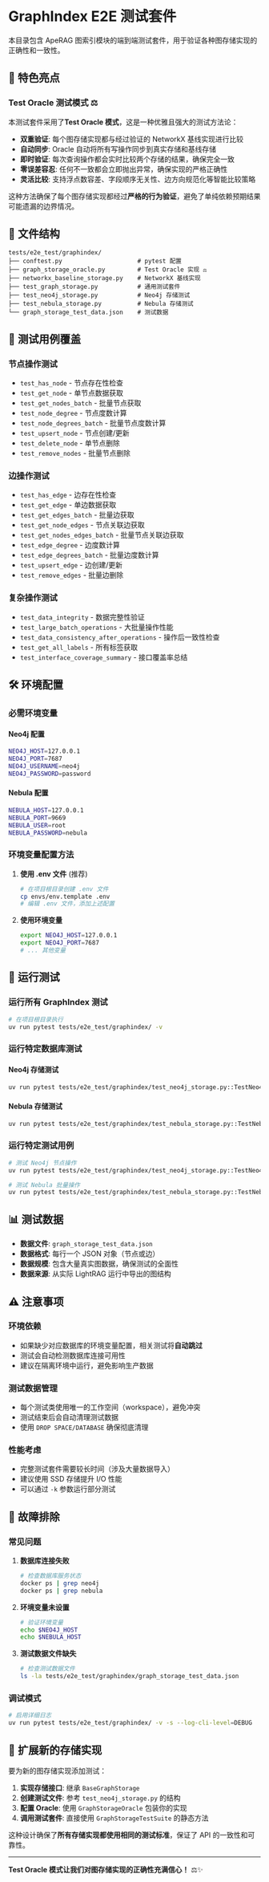 # GraphIndex E2E 测试套件

本目录包含 ApeRAG 图索引模块的端到端测试套件，用于验证各种图存储实现的正确性和一致性。

## 🌟 特色亮点

### Test Oracle 测试模式 ⚖️

本测试套件采用了**Test Oracle 模式**，这是一种优雅且强大的测试方法论：

- **双重验证**: 每个图存储实现都与经过验证的 NetworkX 基线实现进行比较
- **自动同步**: Oracle 自动将所有写操作同步到真实存储和基线存储
- **即时验证**: 每次查询操作都会实时比较两个存储的结果，确保完全一致
- **零误差容忍**: 任何不一致都会立即抛出异常，确保实现的严格正确性
- **灵活比较**: 支持浮点数容差、字段顺序无关性、边方向规范化等智能比较策略

这种方法确保了每个图存储实现都经过**严格的行为验证**，避免了单纯依赖预期结果可能遗漏的边界情况。

## 📁 文件结构

```
tests/e2e_test/graphindex/
├── conftest.py                     # pytest 配置
├── graph_storage_oracle.py         # Test Oracle 实现 ⚖️
├── networkx_baseline_storage.py    # NetworkX 基线实现
├── test_graph_storage.py           # 通用测试套件
├── test_neo4j_storage.py           # Neo4j 存储测试
├── test_nebula_storage.py          # Nebula 存储测试
└── graph_storage_test_data.json    # 测试数据
```

## 🎯 测试用例覆盖

### 节点操作测试
- `test_has_node` - 节点存在性检查
- `test_get_node` - 单节点数据获取
- `test_get_nodes_batch` - 批量节点获取
- `test_node_degree` - 节点度数计算
- `test_node_degrees_batch` - 批量节点度数计算
- `test_upsert_node` - 节点创建/更新
- `test_delete_node` - 单节点删除
- `test_remove_nodes` - 批量节点删除

### 边操作测试
- `test_has_edge` - 边存在性检查
- `test_get_edge` - 单边数据获取
- `test_get_edges_batch` - 批量边获取
- `test_get_node_edges` - 节点关联边获取
- `test_get_nodes_edges_batch` - 批量节点关联边获取
- `test_edge_degree` - 边度数计算
- `test_edge_degrees_batch` - 批量边度数计算
- `test_upsert_edge` - 边创建/更新
- `test_remove_edges` - 批量边删除

### 复杂操作测试
- `test_data_integrity` - 数据完整性验证
- `test_large_batch_operations` - 大批量操作性能
- `test_data_consistency_after_operations` - 操作后一致性检查
- `test_get_all_labels` - 所有标签获取
- `test_interface_coverage_summary` - 接口覆盖率总结

## 🛠️ 环境配置

### 必需环境变量

#### Neo4j 配置
```bash
NEO4J_HOST=127.0.0.1
NEO4J_PORT=7687
NEO4J_USERNAME=neo4j
NEO4J_PASSWORD=password
```

#### Nebula 配置
```bash
NEBULA_HOST=127.0.0.1
NEBULA_PORT=9669
NEBULA_USER=root
NEBULA_PASSWORD=nebula
```

### 环境变量配置方法

1. **使用 .env 文件** (推荐)
   ```bash
   # 在项目根目录创建 .env 文件
   cp envs/env.template .env
   # 编辑 .env 文件，添加上述配置
   ```

2. **使用环境变量**
   ```bash
   export NEO4J_HOST=127.0.0.1
   export NEO4J_PORT=7687
   # ... 其他变量
   ```

## 🚀 运行测试

### 运行所有 GraphIndex 测试
```bash
# 在项目根目录执行
uv run pytest tests/e2e_test/graphindex/ -v
```

### 运行特定数据库测试

#### Neo4j 存储测试
```bash
uv run pytest tests/e2e_test/graphindex/test_neo4j_storage.py::TestNeo4jStorage -v
```

#### Nebula 存储测试
```bash
uv run pytest tests/e2e_test/graphindex/test_nebula_storage.py::TestNebulaStorage -v
```

### 运行特定测试用例
```bash
# 测试 Neo4j 节点操作
uv run pytest tests/e2e_test/graphindex/test_neo4j_storage.py::TestNeo4jStorage::test_has_node -v

# 测试 Nebula 批量操作
uv run pytest tests/e2e_test/graphindex/test_nebula_storage.py::TestNebulaStorage::test_large_batch_operations -v
```

## 📊 测试数据

- **数据文件**: `graph_storage_test_data.json`
- **数据格式**: 每行一个 JSON 对象（节点或边）
- **数据规模**: 包含大量真实图数据，确保测试的全面性
- **数据来源**: 从实际 LightRAG 运行中导出的图结构

## ⚠️ 注意事项

### 环境依赖
- 如果缺少对应数据库的环境变量配置，相关测试将**自动跳过**
- 测试会自动检测数据库连接可用性
- 建议在隔离环境中运行，避免影响生产数据

### 测试数据管理
- 每个测试类使用唯一的工作空间（workspace），避免冲突
- 测试结束后会自动清理测试数据
- 使用 `DROP SPACE/DATABASE` 确保彻底清理

### 性能考虑
- 完整测试套件需要较长时间（涉及大量数据导入）
- 建议使用 SSD 存储提升 I/O 性能
- 可以通过 `-k` 参数运行部分测试

## 🔧 故障排除

### 常见问题

1. **数据库连接失败**
   ```bash
   # 检查数据库服务状态
   docker ps | grep neo4j
   docker ps | grep nebula
   ```

2. **环境变量未设置**
   ```bash
   # 验证环境变量
   echo $NEO4J_HOST
   echo $NEBULA_HOST
   ```

3. **测试数据文件缺失**
   ```bash
   # 检查测试数据文件
   ls -la tests/e2e_test/graphindex/graph_storage_test_data.json
   ```

### 调试模式
```bash
# 启用详细日志
uv run pytest tests/e2e_test/graphindex/ -v -s --log-cli-level=DEBUG
```

## 🎉 扩展新的存储实现

要为新的图存储实现添加测试：

1. **实现存储接口**: 继承 `BaseGraphStorage`
2. **创建测试文件**: 参考 `test_neo4j_storage.py` 的结构
3. **配置 Oracle**: 使用 `GraphStorageOracle` 包装你的实现
4. **调用测试套件**: 直接使用 `GraphStorageTestSuite` 的静态方法

这种设计确保了**所有存储实现都使用相同的测试标准**，保证了 API 的一致性和可靠性。

---

**Test Oracle 模式让我们对图存储实现的正确性充满信心！** ⚖️✨ 